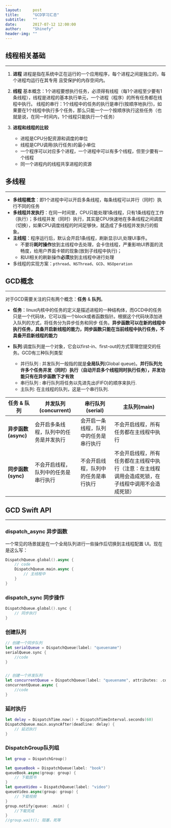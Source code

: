 ```yaml
---
layout:     post
title:      "GCD学习汇总"
subtitle:   ""
date:       2017-07-12 12:00:00
author:     "Shinefy"
header-img: ""
---
```


## 线程相关基础
---
1. **进程**
	进程是指在系统中正在运行的一个应用程序，每个进程之间是独立的，每个进程均运行在其专用	且受保护的内存空间内。 
	
2. **线程**
	基本概念：1个进程要想执行任务，必须得有线程（每1个进程至少要有1条线程），线程是进程的基本执行单元，一个进程（程序）的所有任务都在线程中执行。
    线程的串行：1个线程中的任务的执行是串行(按顺序地执行)，如果要在1个线程中执行多个任务，那么只能一个一个按顺序执行这些任务（也就是说，在同一时间内，1个线程只能执行一个任务）

3. **进程和线程的比较**

	* 进程是CPU分配资源和调度的单位
	* 线程是CPU调用(执行任务)的最小单位
	* 一个程序可以对应多个进程，一个进程中可以有多个线程，但至少要有一个线程
	* 同一个进程内的线程共享进程的资源

## 多线程
---
* **多线程概念**：即1个进程中可以开启多条线程，每条线程可以并行（同时）执行不同的任务
* **多线程并发执行**：在同一时间里，CPU只能处理1条线程，只有1条线程在工作（执行）；多线程并发（同时）执行，其实是CPU快速地在多条线程之间调度（切换），如果CPU调度线程的时间足够快，就造成了多线程并发执行的假象。
* **主线程**：程序运行后，默认会开启1条线程，刷新显示UI,处理UI事件。
	* 不要将**耗时操作**放到主线程中去处理，会卡住线程，严重影响UI界面的流畅度，给用户界面卡顿的现象(放到子线程中执行)；
	* 和UI相关的刷新操作**必须**放到主线程中进行处理
* 多线程的实现方案：`pthread`、`NSThread`、`GCD`、`NSOperation`

## GCD概念
---
对于GCD需要关注的只有两个概念：**任务** & **队列**。

* **任务**：linux内核中的任务的定义是描述进程的一种结构体，而GCD中的任务只是一个代码块，它可以指一个block或者函数指针。根据这个代码块添加进入队列的方式，将任务分为异步任务和同步
任务。**异步函数可以在新的线程中执行任务，具备开启新线程的能力，同步函数只能在当前线程中执行任务，不具备开启新线程的能力**

* **队列**:调度队列是一个对象，它会以first-in、first-out的方式管理您提交的任务。GCD有三种队列类型
	* 并行队列 : 并发队列一般指的就是**全局队列**(Global queue)。**并行队列允许多个任务并发（同时）执行（自动开启多个线程同时执行任务），并发功能只有在异步函数下才有效**
	* 串行队列 : 串行队列将任务以先进先出(FIFO)的顺序来执行.
	* 主队列:    在主线程的队列，这是一个串行队列.

任务 & 队列    | 并发队列(concurrent) | 串行队列(serial) | 主队列(main)
--------------|--------------------|--------------------|-----------------| 
**异步函数(async)**  | 会开启多条线程，队列中的任务是并发执行  | 会开启一条线程，队列中的任务是串行执行 | 不会开启线程，所有任务都在主线程中执行
**同步函数(sync)** | 不会开启线程，队列中的任务是串行执行  | 不会开启线程，队列中的任务是串行执行 | 不会开启线程，所有任务都在主线程中执行（注意：在主线程调用会造成死锁，在子线程中调用不会造成死锁）



## GCD Swift API
---
### dispatch_async 异步函数
一个常见的场景就是在一个全局队列进行一些操作后切换到主线程配置 UI。现在是这么写：

```swift
DispatchQueue.global().async {
    // code
    DispatchQueue.main.async {
        // 主线程中
    }
}
```

### dispatch_sync 同步操作

```swift
DispatchQueue.global().sync {
    // 同步执行
}
```


### 创建队列

```swift
// 创建一个同步队列
let serialQueue = DispatchQueue(label: "queuename")
serialQueue.sync {
    //code
}


// 创建一个并发队列
let concurrentQueue = DispatchQueue(label: "queuename", attributes: .concurrent)
concurrentQueue.async {
    //code
}
```

### 延时执行

```swift
let delay = DispatchTime.now() + DispatchTimeInterval.seconds(60)
DispatchQueue.main.asyncAfter(deadline: delay) {
    // 延迟执行
}
```


### DispatchGroup队列组

```swift
let group = DispatchGroup()

let queueBook = DispatchQueue(label: "book")
queueBook.async(group: group) {
    // 下载图书
}
let queueVideo = DispatchQueue(label: "video")
queueVideo.async(group: group) {
    // 下载视频
}
group.notify(queue: .main) {
    //下载完成
}
//group.wait(); 阻塞，死等
```